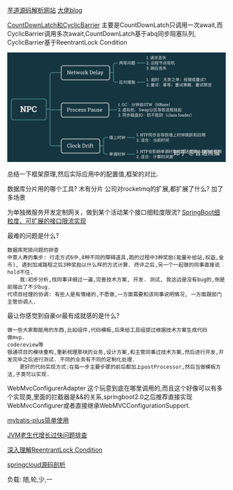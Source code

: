 [芋道源码解析网站](https://www.iocoder.cn/)
[大佬blog](https://blog.csdn.net/qq_19414183?type=blog)

[CountDownLatch和CyclicBarrier](https://www.jianshu.com/p/043ac5689002)
主要是CountDownLatch只调用一次await,而CyclicBarrier调用多次await,CountDownLatch基于abq同步阻塞队列, CyclicBarrier基于ReentrantLock Condition 

![](NPC问题.jpg)

总结一下框架原理,然后实际应用中的配置值,框架的对比.

数据库分片用的哪个工具? 木有分片
公司对rocketmq的扩展,都扩展了什么? 加了多场景

为单独微服务开发定制网关，做到某个活动某个接口细粒度限流?
[SpringBoot细粒度、可扩展的接口限流实现](https://blog.csdn.net/qq_41310634/article/details/119935776)

最难的问题是什么?

    数据库死锁问题的排查
    中意人寿的集步: 行走方式6中,8种不同的障碍道具,跑的过程中3种奖励(能量补给站,权益,金币), 遇到加减路程之后3种奖励以什么样的方式计算. 终评之后,另一个一起做的同事直接说hold不住. 
        我:初步分析,找同事详细过一遍,完善技术方案, 开发. 测试, 我这边是没有bug的,倒是前端出了不少bug.
    代项目经理的协调: 有些人是有情绪的,不愿做,一方面需要和该同事说明情况, 一方面跟部门主管协调人.

最让你感觉到自豪or最有成就感的是什么?
    
    做一些大家都能用的东西,比如组件,代码模板,后来给工具组提过根据技术方案生成代码
    做mvp.
    codereview等
    银通项目的模块重构,重新梳理那块的业务,设计方案,和主管同事过技术方案,然后进行开发,开发完毕之后进行测试. 不同的业务有不同的定制化处理. 
        更好的代码实现方式:在每一步主要步骤的前后都加上postProcessor,然后当做模板方法,子类可以实现.
    

WebMvcConfigurerAdapter 这个玩意到底在哪里调用的,而且这个好像可以有多个实现类,里面的拦截器是&&的关系,springboot2.0之后推荐直接实现WebMvcConfigurer或者直接继承WebMVCConfigurationSupport.

[mybatis-plus简单使用](https://mp.weixin.qq.com/s/N5htFZ-pEOfAOi9ZZUebZQ)

[JVM老生代增长过快问题排查](https://mp.weixin.qq.com/s/6cJ5JuEgEWmMBzJFBDsSMg)

[深入理解ReentrantLock Condition](https://www.jianshu.com/p/1014fdd375cf)

[springcloud源码剖析](https://mp.weixin.qq.com/mp/appmsgalbum?__biz=MzAwMjI0ODk0NA==&action=getalbum&album_id=2083392961806925826&scene=173&from_msgid=2451964154&from_itemidx=1&count=3&nolastread=1#wechat_redirect)

负载: 随,轮,少,一





